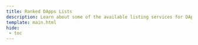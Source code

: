 ```yaml
---
title: Ranked DApps Lists
description: Learn about some of the available listing services for DApps on Moonbeam and Moonriver, and how to list your own DApp to these services.
template: main.html
hide: 
 - toc
---
```


<h1 class='subsection-title'></h1>
<div class='subsection-wrapper'>
</div>